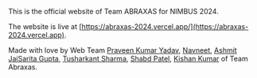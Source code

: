 This is the official website of Team ABRAXAS for NIMBUS 2024.

The website is live at [https://abraxas-2024.vercel.app/](https://abraxas-2024.vercel.app).

Made with love by Web Team [Praveen Kumar Yadav](https://github.com/the-centinal), [Navneet](https://github.com/Navneet-Patwal), [Ashmit JaiSarita Gupta](https://github.com/devilkiller-ag), [Tusharkant Sharma](https://github.com/tushar453), [Shabd Patel](https://github.com/shabdpatel), [Kishan Kumar](https://github.com/kishankumarkk08) of Team Abraxas.
